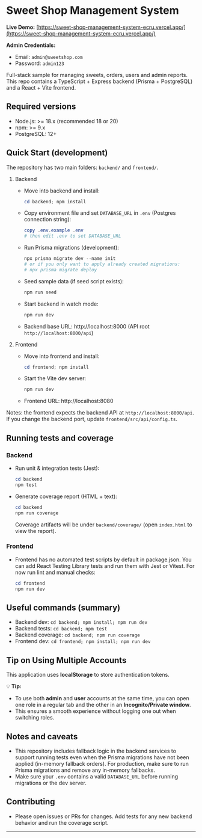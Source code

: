# Sweet Shop Management System

**Live Demo:** [https://sweet-shop-management-system-ecru.vercel.app/](https://sweet-shop-management-system-ecru.vercel.app/)

**Admin Credentials:**  
- Email: `admin@sweetshop.com`  
- Password: `admin123`

Full-stack sample for managing sweets, orders, users and admin reports. This repo contains a TypeScript + Express backend (Prisma + PostgreSQL) and a React + Vite frontend.

## Required versions

- Node.js: >= 18.x (recommended 18 or 20)
- npm: >= 9.x
- PostgreSQL: 12+

## Quick Start (development)

The repository has two main folders: `backend/` and `frontend/`.

1. Backend

   - Move into backend and install:

     ```powershell
     cd backend; npm install
     ```

   - Copy environment file and set `DATABASE_URL` in `.env` (Postgres connection string):

     ```powershell
     copy .env.example .env
     # then edit .env to set DATABASE_URL
     ```

   - Run Prisma migrations (development):

     ```powershell
     npx prisma migrate dev --name init
     # or if you only want to apply already created migrations:
     # npx prisma migrate deploy
     ```

   - Seed sample data (if seed script exists):

     ```powershell
     npm run seed
     ```

   - Start backend in watch mode:

     ```powershell
     npm run dev
     ```

   - Backend base URL: http://localhost:8000 (API root `http://localhost:8000/api`)

2. Frontend

   - Move into frontend and install:

     ```powershell
     cd frontend; npm install
     ```

   - Start the Vite dev server:

     ```powershell
     npm run dev
     ```

   - Frontend URL: http://localhost:8080

Notes: the frontend expects the backend API at `http://localhost:8000/api`. If you change the backend port, update `frontend/src/api/config.ts`.

## Running tests and coverage

### Backend

- Run unit & integration tests (Jest):

  ```powershell
  cd backend
  npm test
  ```

- Generate coverage report (HTML + text):

  ```powershell
  cd backend
  npm run coverage
  ```

  Coverage artifacts will be under `backend/coverage/` (open `index.html` to view the report).

### Frontend

- Frontend has no automated test scripts by default in package.json. You can add React Testing Library tests and run them with Jest or Vitest. For now run lint and manual checks:

  ```powershell
  cd frontend
  npm run dev
  ```

## Useful commands (summary)

- Backend dev: `cd backend; npm install; npm run dev`
- Backend tests: `cd backend; npm test`
- Backend coverage: `cd backend; npm run coverage`
- Frontend dev: `cd frontend; npm install; npm run dev`
## Tip on Using Multiple Accounts

This application uses **localStorage** to store authentication tokens.  

💡 **Tip:**  
- To use both **admin** and **user** accounts at the same time, you can open one role in a regular tab and the other in an **Incognito/Private window**.  
- This ensures a smooth experience without logging one out when switching roles.

## Notes and caveats

- This repository includes fallback logic in the backend services to support running tests even when the Prisma migrations have not been applied (in-memory fallback orders). For production, make sure to run Prisma migrations and remove any in-memory fallbacks.
- Make sure your `.env` contains a valid `DATABASE_URL` before running migrations or the dev server.

## Contributing

- Please open issues or PRs for changes. Add tests for any new backend behavior and run the coverage script.

---


